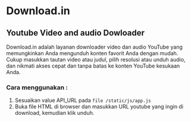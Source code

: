 # Download.in
## Youtube Video and audio Dowloader

Download.in adalah layanan downloader video dan audio YouTube yang memungkinkan Anda mengunduh konten favorit Anda dengan mudah. Cukup masukkan tautan video atau judul, pilih resolusi atau unduh audio, dan nikmati akses cepat dan tanpa batas ke konten YouTube kesukaan Anda.

### Cara menggunakan :
1. Sesuaikan value API_URL pada `file /static/js/app.js`
2. Buka file HTML di browser dan masukkan URL youtube yang ingin di download, kemudian klik unduh.
